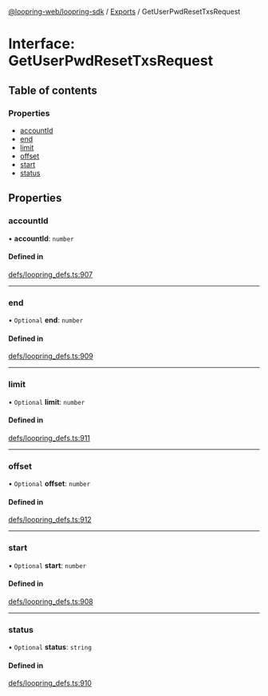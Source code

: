 [@loopring-web/loopring-sdk](../README.md) / [Exports](../modules.md) / GetUserPwdResetTxsRequest

# Interface: GetUserPwdResetTxsRequest

## Table of contents

### Properties

- [accountId](GetUserPwdResetTxsRequest.md#accountid)
- [end](GetUserPwdResetTxsRequest.md#end)
- [limit](GetUserPwdResetTxsRequest.md#limit)
- [offset](GetUserPwdResetTxsRequest.md#offset)
- [start](GetUserPwdResetTxsRequest.md#start)
- [status](GetUserPwdResetTxsRequest.md#status)

## Properties

### accountId

• **accountId**: `number`

#### Defined in

[defs/loopring_defs.ts:907](https://github.com/Loopring/loopring_sdk/blob/904c903/src/defs/loopring_defs.ts#L907)

___

### end

• `Optional` **end**: `number`

#### Defined in

[defs/loopring_defs.ts:909](https://github.com/Loopring/loopring_sdk/blob/904c903/src/defs/loopring_defs.ts#L909)

___

### limit

• `Optional` **limit**: `number`

#### Defined in

[defs/loopring_defs.ts:911](https://github.com/Loopring/loopring_sdk/blob/904c903/src/defs/loopring_defs.ts#L911)

___

### offset

• `Optional` **offset**: `number`

#### Defined in

[defs/loopring_defs.ts:912](https://github.com/Loopring/loopring_sdk/blob/904c903/src/defs/loopring_defs.ts#L912)

___

### start

• `Optional` **start**: `number`

#### Defined in

[defs/loopring_defs.ts:908](https://github.com/Loopring/loopring_sdk/blob/904c903/src/defs/loopring_defs.ts#L908)

___

### status

• `Optional` **status**: `string`

#### Defined in

[defs/loopring_defs.ts:910](https://github.com/Loopring/loopring_sdk/blob/904c903/src/defs/loopring_defs.ts#L910)
